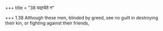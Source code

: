 +++
title = "38 यद्यप्येते न"

+++
1.38 Although these men, blinded by greed, see no guilt in destroying
their kin, or fighting against their friends,
